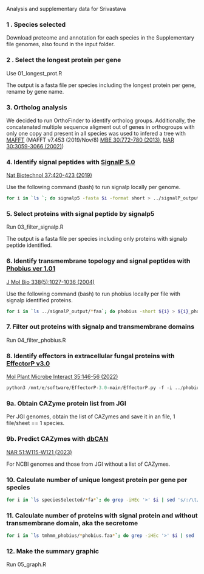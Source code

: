 Analysis and supplementary data for Srivastava 

### **1 . Species selected**

Download proteome and annotation for each species in the Supplementary file genomes, also found in the input folder. 

### **2 . Select the longest protein per gene**

Use 01_longest_prot.R 

The output is a fasta file per species including the longest protein per gene, rename by gene name. 

### **3. Ortholog analysis**

We decided to run OrthoFinder to identify ortholog groups. Additionally, the concatenated multiple sequence aligment out of genes in orthogroups with only one copy and present in all species was used to infered a tree with [MAFFT](https://mafft.cbrc.jp/alignment/software/) (MAFFT v7.453 (2019/Nov/8) [MBE 30:772-780 (2013)](https://doi.org/10.1093/molbev/mst010), [NAR 30:3059-3066 (2002)](https://doi.org/10.1093/nar/gkf436))

### **4. Identify signal peptides with [SignalP 5.0](https://services.healthtech.dtu.dk/services/SignalP-5.0/)** 
[Nat Biotechnol 37:420-423 (2019)](https://doi.org/10.1038/s41587-019-0036-z)

Use the following command (bash) to run signalp locally per genome. 

```bash 
for i in `ls `; do signalp5 -fasta $i -format short > ../signalP_output/${i}_summary.signalp5 ; done
```

### **5. Select proteins with signal peptide by signalp5**

Run 03_filter_signalp.R

The output is a fasta file per species including only proteins with signalp peptide identified. 

### **6. Identify transmembrane topology and signal peptides with [Phobius ver 1.01](https://phobius.sbc.su.se/)** 
[J Mol Bio 338(5):1027-1036 (2004)](https://doi.org/10.1016/j.jmb.2004.03.016)

Use the following command (bash) to run phobius locally per file with signalp identified proteins. 

```bash 
for i in `ls ../signalP_output/*faa`; do phobius -short ${i} > ${i}_phobius.out ; done
```

### **7. Filter out proteins with signalp and transmembrane domains**

Run 04_filter_phobius.R

### **8. Identify effectors in extracellular fungal proteins with [EffectorP v3.0](https://effectorp.csiro.au/)** 
[Mol Plant Microbe Interact 35:146-56 (2022)](https://doi.org/10.1094/MPMI-08-21-0201-R)

```python
python3 /mnt/e/software/EffectorP-3.0-main/EffectorP.py -f -i ../phobius/*_signalp.faa_phobius.faa > *.aa_signalp.faa_phobius.faa_fungal_effectorP.out
```

### **9a. Obtain CAZyme protein list from JGI**

Per JGI genomes, obtain the list of CAZymes and save it in an file, 1 file/sheet == 1 species. 

### **9b. Predict CAZymes with [dbCAN](https://bcb.unl.edu/dbCAN2/)**
[NAR 51:W115-W121 (2023)](https://doi.org/10.1093/nar/gkad328)

For NCBI genomes and those from JGI without a list of CAZymes. 

### **10. Calculate number of unique longest protein per gene per species**

```bash 
for i in `ls speciesSelected/*fa*`; do grep -iHEc '>' $i | sed 's/:/\t/g'; done > proteome_size.txt
```

### **11. Calculate number of proteins with signal protein and without transmembrane domain**, aka the secretome

```bash
for i in `ls tmhmm_phobius/*phobius.faa*`; do grep -iHEc '>' $i | sed 's/:/\t/g'; done > secretome_nosignal_nophobius.txt
```

### **12. Make the summary graphic**

Run 05_graph.R
